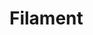 <script src="https://rawcdn.githack.com/CandelaSolutions/.github/08f1985bbe6be0aea24ed897829d0095f04feb72/profile/scripts/marked.min.js"></script>
<script>
    fetch('https://rawcdn.githack.com/CandelaSolutions/filament/f3e9603c8f5701bc183b2d2c0145a72a925c8d8d/README.md')
        .then(response => response.text())
        .then(markdown => {
            const htmlContent = marked(markdown);
            document.getElementById('remote-markdown-content').innerHTML = htmlContent;
        })
        .catch(error => console.error('Error fetching markdown:', error));
</script>

# Filament

<div id="remote-markdown-content"></div>
